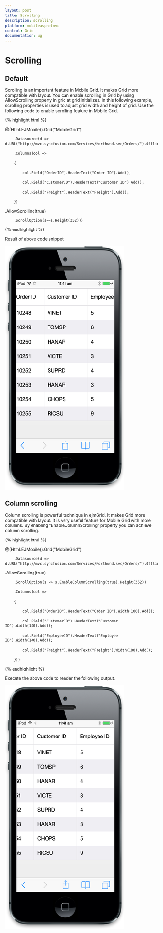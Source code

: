 ```yaml
---
layout: post
title: Scrolling
description: scrolling
platform: mobileaspnetmvc
control: Grid
documentation: ug
---
```


# Scrolling

## Default

Scrolling is an important feature in Mobile Grid. It makes Grid more compatible with layout. You can enable scrolling in Grid by using AllowScrolling property in grid at grid initializes. In this following example, scrolling properties is used to adjust grid width and height of grid. Use the following code to enable scrolling feature in Mobile Grid. 

{% highlight html %}

@(Html.EJMobile().Grid<object>("MobileGrid")

        .Datasource(d => d.URL("http://mvc.syncfusion.com/Services/Northwnd.svc/Orders/").Offline(true))

        .Columns(col =>

        {

            col.Field("OrderID").HeaderText("Order ID").Add();

            col.Field("CustomerID").HeaderText("Customer ID").Add();

            col.Field("Freight").HeaderText("Freight").Add();

        })

.AllowScrolling(true)

        .ScrollOption(s=>s.Height(352)))


{% endhighlight %}


Result of above code snippet

![22](Scrolling_images/Scrolling_img1.png)


## Column scrolling 

Column scrolling is powerful technique in ejmGrid. It makes Grid more compatible with layout. It is very useful feature for Mobile Grid with more columns. By enabling “EnableColumnScrolling” property you can achieve column scrolling. 

{% highlight html %}

@(Html.EJMobile().Grid<object>("MobileGrid")

        .Datasource(d => d.URL("http://mvc.syncfusion.com/Services/Northwnd.svc/Orders/").Offline(true))

.AllowScrolling(true)

        .ScrollOption(s => s.EnableColumnScrolling(true).Height(352))

        .Columns(col =>

        {

            col.Field("OrderID").HeaderText("Order ID").Width(100).Add();

            col.Field("CustomerID").HeaderText("Customer ID").Width(140).Add();

            col.Field("EmployeeID").HeaderText("Employee ID").Width(140).Add();

            col.Field("Freight").HeaderText("Freight").Width(100).Add();

        }))

{% endhighlight %}


Execute the above code to render the following output.


![23](Scrolling_images/Scrolling_img2.png)




